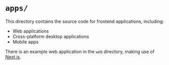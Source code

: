 # `apps/`

This directory contains the source code for frontend applications, including:

- Web applications
- Cross-platform desktop applications
- Mobile apps

There is an example web application in the `web` directory, making use of
[Next.js](https://nextjs.org/).
